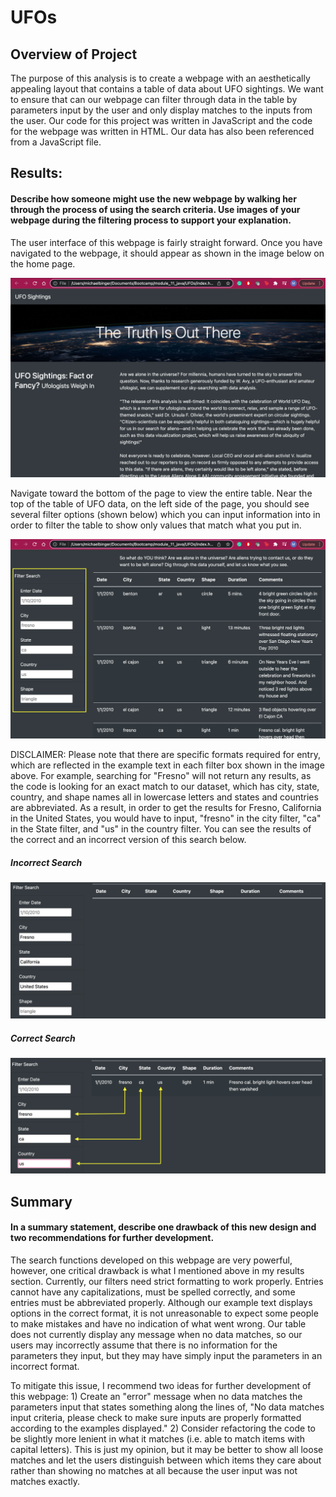 # UFOs
## Overview of Project
The purpose of this analysis is to create a webpage with an aesthetically appealing layout that contains a table of data about UFO sightings. We want to ensure that can our webpage can filter through data in the table by parameters input by the user and only display matches to the inputs from the user. Our code for this project was written in JavaScript and the code for the webpage was written in HTML. Our data has also been referenced from a JavaScript file.


## Results: 
#### Describe how someone might use the new webpage by walking her through the process of using the search criteria. Use images of your webpage during the filtering process to support your explanation.
The user interface of this webpage is fairly straight forward. Once you have navigated to the webpage, it should appear as shown in the image below on the home page. 

![alt text](https://github.com/mdbinger/UFOs/blob/main/static/css/images/home_page.png)

Navigate toward the bottom of the page to view the entire table. Near the top of the table of UFO data, on the left side of the page, you should see several filter options (shown below) which you can input information into in order to filter the table to show only values that match what you put in. 

![alt text](https://github.com/mdbinger/UFOs/blob/main/static/css/images/filter_options.png)

DISCLAIMER: Please note that there are specific formats required for entry, which are reflected in the example text in each filter box shown in the image above. For example, searching for "Fresno" will not return any results, as the code is looking for an exact match to our dataset, which has city, state, country, and shape names all in lowercase letters and states and countries are abbreviated. As a result, in order to get the results for Fresno, California in the United States, you would have to input, "fresno" in the city filter, "ca" in the State filter, and "us" in the country filter. You can see the results of the correct and an incorrect version of this search below. 

##### Incorrect Search
![alt text](https://github.com/mdbinger/UFOs/blob/main/static/css/images/filtered_bad_example.png)

##### Correct Search
![alt text](https://github.com/mdbinger/UFOs/blob/main/static/css/images/filtered_example.png)

## Summary 
#### In a summary statement, describe one drawback of this new design and two recommendations for further development.

The search functions developed on this webpage are very powerful, however, one critical drawback is what I mentioned above in my results section. Currently, our filters need strict formatting to work properly. Entries cannot have any capitalizations, must be spelled correctly, and some entries must be abbreviated properly. Although our example text displays options in the correct format, it is not unreasonable to expect some people to make mistakes and have no indication of what went wrong. Our table does not currently display any message when no data matches, so our users may incorrectly assume that there is no information for the parameters they input, but they may have simply input the parameters in an incorrect format. 

To mitigate this issue, I recommend two ideas for further development of this webpage:
    1) Create an "error" message when no data matches the parameters input that states something along the lines of, "No data matches input criteria, please check to make sure inputs are properly formatted according to the examples displayed."
    2) Consider refactoring the code to be slightly more lenient in what it matches (i.e. able to match items with capital letters). This is just my opinion, but it may be better to show all loose matches and let the users distinguish between which items they care about rather than showing no matches at all because the user input was not matches exactly. 



